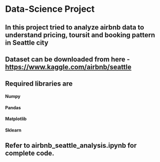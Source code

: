 # Data-Science Project

## In this project tried to analyze airbnb data to understand pricing, toursit and booking pattern in Seattle city

## Dataset can be downloaded from here - https://www.kaggle.com/airbnb/seattle

## Required libraries are
#### Numpy
#### Pandas
#### Matplotlib
#### Sklearn

## Refer to airbnb_seattle_analysis.ipynb for complete code.
